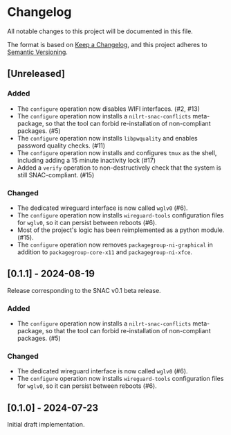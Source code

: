 # Changelog

All notable changes to this project will be documented in this file.

The format is based on [Keep a Changelog](https://keepachangelog.com/en/1.1.0/),
and this project adheres to [Semantic Versioning](https://semver.org/spec/v2.0.0.html).


## [Unreleased]

### Added

* The `configure` operation now disables WIFI interfaces. (#2, #13)
* The `configure` operation now installs a `nilrt-snac-conflicts` meta-package, so that the tool can forbid re-installation of non-compliant packages. (#5)
* The `configure` operation now installs `libpwquality` and enables password quality checks. (#11)
* The `configure` operation now installs and configures `tmux` as the shell, including adding a 15 minute inactivity lock (#17)
* Added a `verify` operation to non-destructively check that the system is still SNAC-compliant. (#15)

### Changed

* The dedicated wireguard interface is now called `wglv0` (#6).
* The `configure` operation now installs `wireguard-tools` configuration files for `wglv0`, so it can persist between reboots (#6).
* Most of the project's logic has been reimplemented as a python module. (#15).
* The `configure` operation now removes `packagegroup-ni-graphical` in addition to `packagegroup-core-x11` and `packagegroup-ni-xfce`.


## [0.1.1] - 2024-08-19

Release corresponding to the SNAC v0.1 beta release.


### Added

* The `configure` operation now installs a `nilrt-snac-conflicts` meta-package, so that the tool can forbid re-installation of non-compliant packages. (#5)


### Changed

* The dedicated wireguard interface is now called `wglv0` (#6).
* The `configure` operation now installs `wireguard-tools` configuration files for `wglv0`, so it can persist between reboots (#6).



## [0.1.0] - 2024-07-23

Initial draft implementation.
